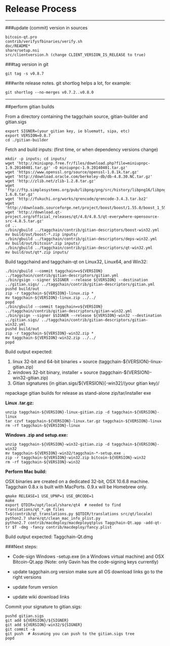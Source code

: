 Release Process
====================

* * *

###update (commit) version in sources


	bitcoin-qt.pro
	contrib/verifysfbinaries/verify.sh
	doc/README*
	share/setup.nsi
	src/clientversion.h (change CLIENT_VERSION_IS_RELEASE to true)

###tag version in git

	git tag -s v0.8.7

###write release notes. git shortlog helps a lot, for example:

	git shortlog --no-merges v0.7.2..v0.8.0

* * *

##perform gitian builds

 From a directory containing the taggchain source, gitian-builder and gitian.sigs
  
	export SIGNER=(your gitian key, ie bluematt, sipa, etc)
	export VERSION=0.8.7
	cd ./gitian-builder

 Fetch and build inputs: (first time, or when dependency versions change)

	mkdir -p inputs; cd inputs/
	wget 'http://miniupnp.free.fr/files/download.php?file=miniupnpc-1.9.20140401.tar.gz' -O miniupnpc-1.9.20140401.tar.gz'
	wget 'https://www.openssl.org/source/openssl-1.0.1k.tar.gz'
	wget 'http://download.oracle.com/berkeley-db/db-4.8.30.NC.tar.gz'
	wget 'http://zlib.net/zlib-1.2.8.tar.gz'
	wget 'ftp://ftp.simplesystems.org/pub/libpng/png/src/history/libpng16/libpng-1.6.8.tar.gz'
	wget 'http://fukuchi.org/works/qrencode/qrencode-3.4.3.tar.bz2'
	wget 'http://downloads.sourceforge.net/project/boost/boost/1.55.0/boost_1_55_0.tar.bz2'
	wget 'http://download.qt-project.org/official_releases/qt/4.8/4.8.5/qt-everywhere-opensource-src-4.8.5.tar.gz'
	cd ..
	./bin/gbuild ../taggchain/contrib/gitian-descriptors/boost-win32.yml
	mv build/out/boost-*.zip inputs/
	./bin/gbuild ../taggchain/contrib/gitian-descriptors/deps-win32.yml
	mv build/out/bitcoin*.zip inputs/
	./bin/gbuild ../taggchain/contrib/gitian-descriptors/qt-win32.yml
	mv build/out/qt*.zip inputs/

 Build taggchaind and taggchain-qt on Linux32, Linux64, and Win32:
  
	./bin/gbuild --commit taggchain=v${VERSION} ../taggchain/contrib/gitian-descriptors/gitian.yml
	./bin/gsign --signer $SIGNER --release ${VERSION} --destination ../gitian.sigs/ ../taggchain/contrib/gitian-descriptors/gitian.yml
	pushd build/out
	zip -r taggchain-${VERSION}-linux.zip *
	mv taggchain-${VERSION}-linux.zip ../../
	popd
	./bin/gbuild --commit taggchain=v${VERSION} ../taggchain/contrib/gitian-descriptors/gitian-win32.yml
	./bin/gsign --signer $SIGNER --release ${VERSION}-win32 --destination ../gitian.sigs/ ../taggchain/contrib/gitian-descriptors/gitian-win32.yml
	pushd build/out
	zip -r taggchain-${VERSION}-win32.zip *
	mv taggchain-${VERSION}-win32.zip ../../
	popd

  Build output expected:

  1. linux 32-bit and 64-bit binaries + source (taggchain-${VERSION}-linux-gitian.zip)
  2. windows 32-bit binary, installer + source (taggchain-${VERSION}-win32-gitian.zip)
  3. Gitian signatures (in gitian.sigs/${VERSION}[-win32]/(your gitian key)/

repackage gitian builds for release as stand-alone zip/tar/installer exe

**Linux .tar.gz:**

	unzip taggchain-${VERSION}-linux-gitian.zip -d taggchain-${VERSION}-linux
	tar czvf taggchain-${VERSION}-linux.tar.gz taggchain-${VERSION}-linux
	rm -rf taggchain-${VERSION}-linux

**Windows .zip and setup.exe:**

	unzip taggchain-${VERSION}-win32-gitian.zip -d taggchain-${VERSION}-win32
	mv taggchain-${VERSION}-win32/taggchain-*-setup.exe .
	zip -r taggchain-${VERSION}-win32.zip bitcoin-${VERSION}-win32
	rm -rf taggchain-${VERSION}-win32

**Perform Mac build:**

  OSX binaries are created on a dedicated 32-bit, OSX 10.6.8 machine.
  Taggchain 0.8.x is built with MacPorts.  0.9.x will be Homebrew only.

	qmake RELEASE=1 USE_UPNP=1 USE_QRCODE=1
	make
	export QTDIR=/opt/local/share/qt4  # needed to find translations/qt_*.qm files
	T=$(contrib/qt_translations.py $QTDIR/translations src/qt/locale)
	python2.7 share/qt/clean_mac_info_plist.py
	python2.7 contrib/macdeploy/macdeployqtplus Taggchain-Qt.app -add-qt-tr $T -dmg -fancy contrib/macdeploy/fancy.plist

 Build output expected: Taggchain-Qt.dmg

###Next steps:

* Code-sign Windows -setup.exe (in a Windows virtual machine) and
  OSX Bitcoin-Qt.app (Note: only Gavin has the code-signing keys currently)

* update taggchain.org version
  make sure all OS download links go to the right versions

* update forum version

* update wiki download links

Commit your signature to gitian.sigs:

	pushd gitian.sigs
	git add ${VERSION}/${SIGNER}
	git add ${VERSION}-win32/${SIGNER}
	git commit -a
	git push  # Assuming you can push to the gitian.sigs tree
	popd

